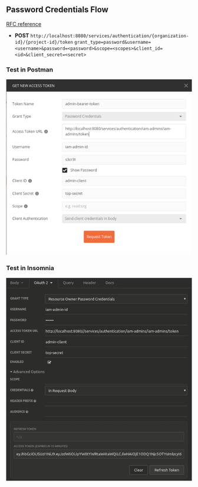 ## Password Credentials Flow
[RFC reference](https://tools.ietf.org/html/rfc6749#section-1.3.3)
* __POST__ ``http://localhost:8080/services/authentication/{organization-id}/{project-id}/token``
  ``grant_type=password&username=<username>&password=<password>&scope=<scopes>&client_id=<id>&client_secret=<secret>``

### Test in Postman
![postman](133_flow-postman.png)

### Test in Insomnia
![insomnia](133_flow-insomnia.png)
